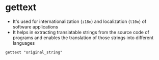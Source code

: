 # gettext

- It's used for internationalization (`i18n`) and localization (`l10n`) of software applications
- It helps in extracting translatable strings from the source code of programs and enables the translation of those strings into different languages

```shell
gettext "original_string"
```
